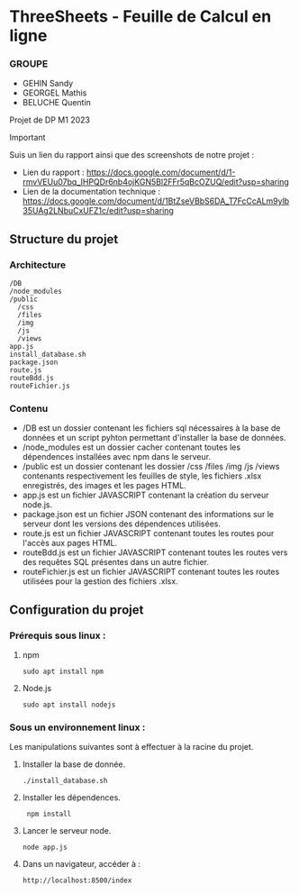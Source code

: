 # ThreeSheets - Feuille de Calcul en ligne

### GROUPE
- GEHIN Sandy
- GEORGEL Mathis
- BELUCHE Quentin

Projet de DP M1 2023
> [!IMPORTANT]
> Suis un lien du rapport ainsi que des screenshots de notre projet :
- Lien du rapport : https://docs.google.com/document/d/1-rmvVEUu07bq_IHPQDr6nb4ojKGN5Bl2FFr5qBcOZUQ/edit?usp=sharing
- Lien de la documentation technique : https://docs.google.com/document/d/1BtZseVBbS6DA_T7FcCcALm9ylb35UAg2LNbuCxUFZ1c/edit?usp=sharing

## Structure du projet
### Architecture
```
/DB
/node_modules
/public
  /css
  /files
  /img
  /js
  /views
app.js
install_database.sh
package.json
route.js
routeBdd.js
routeFichier.js
```
### Contenu
- /DB est un dossier contenant les fichiers sql nécessaires à la base de données et un script pyhton permettant d'installer la base de données.
- /node_modules est un dossier cacher contenant toutes les dépendences installées avec npm dans le serveur.
- /public est un dossier contenant les dossier /css /files /img /js /views contenants respectivement les feuilles de style, les fichiers .xlsx enregistrés, des images et les pages HTML.
- app.js est un fichier JAVASCRIPT contenant la création du serveur node.js.
- package.json est un fichier JSON contenant des informations sur le serveur dont les versions des dépendences utilisées.
- route.js est un fichier JAVASCRIPT contenant toutes les routes pour l'accès aux pages HTML.
- routeBdd.js est un fichier JAVASCRIPT contenant toutes les routes vers des requêtes SQL présentes dans un autre fichier.
- routeFichier.js est un fichier JAVASCRIPT contenant toutes les routes utilisées pour la gestion des fichiers .xlsx.

## Configuration du projet
### Prérequis sous linux :
1. npm
   ```
   sudo apt install npm
   ```
2. Node.js
   ```
   sudo apt install nodejs
   ```
### Sous un environnement linux :
Les manipulations suivantes sont à effectuer à la racine du projet.
1. Installer la base de donnée.
   ```
   ./install_database.sh
   ```
2. Installer les dépendences.
   ```
    npm install
   ```
3. Lancer le serveur node.
   ```
   node app.js
   ```
4. Dans un navigateur, accéder à :
   ```
   http://localhost:8500/index
   ```

